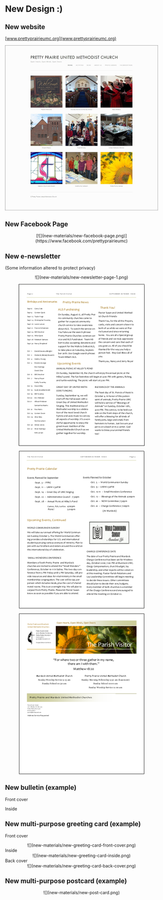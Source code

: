 # New Design :) 

## New website
[www.prettyprairieumc.org](www.prettyprairieumc.org)

[![](new-materials/new-website-home-page.jpg)](http://prettyprairieumc.org)

## New Facebook Page

<center>
[![](new-materials/new-facebook-page.png)](https://www.facebook.com/prettyprairieumc)
</center>

## New e-newsletter
(Some information altered to protect privacy) 
<center>
![](new-materials/new-newsletter-page-1.png)

![](new-materials/new-newsletter-page-2.png)

![](new-materials/new-newsletter-page-3.png)

![](new-materials/new-newsletter-page-4.png)
</center>

## New bulletin (example)

Front cover

Inside

## New multi-purpose greeting card (example)

Front cover<br>
<center>
![](new-materials/new-greeting-card-front-cover.png)
</center>
Inside<br>
<center>
![](new-materials/new-greeting-card-inside.png)
</center>
Back cover<br>
<center>
![](new-materials/new-greeting-card-back-cover.png)
</center>

## New multi-purpose postcard (example)

<center>
![](new-materials/new-post-card.png)
</center>


